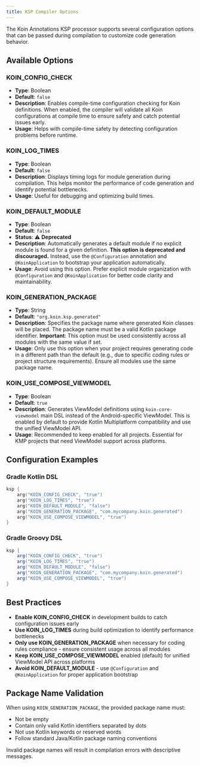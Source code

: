 ```yaml
---
title: KSP Compiler Options
---
```


The Koin Annotations KSP processor supports several configuration options that can be passed during compilation to customize code generation behavior.

## Available Options

### KOIN_CONFIG_CHECK
- **Type**: Boolean
- **Default**: `false`
- **Description**: Enables compile-time configuration checking for Koin definitions. When enabled, the compiler will validate all Koin configurations at compile time to ensure safety and catch potential issues early.
- **Usage**: Helps with compile-time safety by detecting configuration problems before runtime.

### KOIN_LOG_TIMES
- **Type**: Boolean
- **Default**: `false`
- **Description**: Displays timing logs for module generation during compilation. This helps monitor the performance of code generation and identify potential bottlenecks.
- **Usage**: Useful for debugging and optimizing build times.

### KOIN_DEFAULT_MODULE
- **Type**: Boolean
- **Default**: `false`
- **Status**: ⚠️ **Deprecated**
- **Description**: Automatically generates a default module if no explicit module is found for a given definition. **This option is deprecated and discouraged.** Instead, use the `@Configuration` annotation and `@KoinApplication` to bootstrap your application automatically.
- **Usage**: Avoid using this option. Prefer explicit module organization with `@Configuration` and `@KoinApplication` for better code clarity and maintainability.

### KOIN_GENERATION_PACKAGE
- **Type**: String
- **Default**: `"org.koin.ksp.generated"`
- **Description**: Specifies the package name where generated Koin classes will be placed. The package name must be a valid Kotlin package identifier. **Important**: This option must be used consistently across all modules with the same value if set.
- **Usage**: Only use this option when your project requires generating code in a different path than the default (e.g., due to specific coding rules or project structure requirements). Ensure all modules use the same package name.

### KOIN_USE_COMPOSE_VIEWMODEL
- **Type**: Boolean
- **Default**: `true`
- **Description**: Generates ViewModel definitions using `koin-core-viewmodel` main DSL instead of the Android-specific ViewModel. This is enabled by default to provide Kotlin Multiplatform compatibility and use the unified ViewModel API.
- **Usage**: Recommended to keep enabled for all projects. Essential for KMP projects that need ViewModel support across platforms.

## Configuration Examples

### Gradle Kotlin DSL

```kotlin
ksp {
    arg("KOIN_CONFIG_CHECK", "true")
    arg("KOIN_LOG_TIMES", "true")
    arg("KOIN_DEFAULT_MODULE", "false")
    arg("KOIN_GENERATION_PACKAGE", "com.mycompany.koin.generated")
    arg("KOIN_USE_COMPOSE_VIEWMODEL", "true")
}
```

### Gradle Groovy DSL

```groovy
ksp {
    arg("KOIN_CONFIG_CHECK", "true")
    arg("KOIN_LOG_TIMES", "true")
    arg("KOIN_DEFAULT_MODULE", "false")
    arg("KOIN_GENERATION_PACKAGE", "com.mycompany.koin.generated")
    arg("KOIN_USE_COMPOSE_VIEWMODEL", "true")
}
```

## Best Practices

- **Enable KOIN_CONFIG_CHECK** in development builds to catch configuration issues early
- **Use KOIN_LOG_TIMES** during build optimization to identify performance bottlenecks
- **Only use KOIN_GENERATION_PACKAGE** when necessary for coding rules compliance - ensure consistent usage across all modules
- **Keep KOIN_USE_COMPOSE_VIEWMODEL** enabled (default) for unified ViewModel API across platforms
- **Avoid KOIN_DEFAULT_MODULE** - use `@Configuration` and `@KoinApplication` for proper application bootstrap

## Package Name Validation

When using `KOIN_GENERATION_PACKAGE`, the provided package name must:
- Not be empty
- Contain only valid Kotlin identifiers separated by dots
- Not use Kotlin keywords or reserved words
- Follow standard Java/Kotlin package naming conventions

Invalid package names will result in compilation errors with descriptive messages.